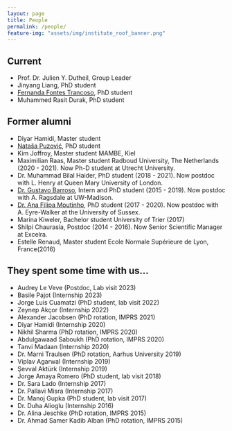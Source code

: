 ```yaml
---
layout: page
title: People
permalink: /people/
feature-img: "assets/img/institute_roof_banner.png"
---
```


## Current

- Prof. Dr. Julien Y. Dutheil, Group Leader
- Jinyang Liang, PhD student
- <a href="https://fernandatrancoso.github.io/">Fernanda Fontes Trancoso</a>, PhD student
- Muhammed Rasit Durak, PhD student

## Former alumni

- Diyar Hamidi, Master student
- <a href="https://natashapuzovic.github.io/">Nataša Puzović</a>, PhD student
- Kim Joffroy, Master student MAMBE, Kiel
- Maximilian Raas, Master student Radboud University, The Netherlands (2020 - 2021). Now Ph-D student at Utrecht University.
- Dr. Muhammad Bilal Haider, PhD student (2018 - 2021). Now postdoc with L. Henry at Queen Mary University of London.
- <a href="https://gvbarroso.github.io/">Dr. Gustavo Barroso</a>, Intern and PhD student (2015 - 2019). Now postdoc with A. Ragsdale at UW-Madison.
- <a href="https://profiles.sussex.ac.uk/p526764-ana-filipa-moutinho">Dr. Ana Filipa Moutinho</a>, PhD student (2017 - 2020). Now postdoc with A. Eyre-Walker at the University of Sussex.
- Marina Kiweler, Bachelor student University of Trier (2017)
- Shilpi Chaurasia, Postdoc (2014 - 2016). Now Senior Scientific Manager at Excelra.
- Estelle Renaud, Master student Ecole Normale Supérieure de Lyon, France(2016)

## They spent some time with us...

- Audrey Le Veve (Postdoc, Lab visit 2023)
- Basile Pajot (Internship 2023)
- Jorge Luis Cuamatzi (PhD student, lab visit 2022)
- Zeynep Akçor (Internship 2022)
- Alexander Jacobsen (PhD rotation, IMPRS 2021)
- Diyar Hamidi (Internship 2020)
- Nikhil Sharma (PhD rotation, IMPRS 2020)
- Abdulgawaad Saboukh (PhD rotation, IMPRS 2020)
- Tanvi Madaan (Internship 2020)
- Dr. Marni Traulsen (PhD rotation, Aarhus University 2019)
- Viplav Agarwal (Internship 2019)
- Şevval Aktürk (Internship 2019)
- Jorge Amaya Romero (PhD student, lab visit 2018)
- Dr. Sara Lado (Internship 2017)
- Dr. Pallavi Misra (Internship 2017)
- Dr. Manoj Gupka (PhD student, lab visit 2017)
- Dr. Duha Alioglu (Internship 2016)
- Dr. Alina Jeschke (PhD rotation, IMPRS 2015)
- Dr. Ahmad Samer Kadib Alban (PhD rotation, IMPRS 2015)

